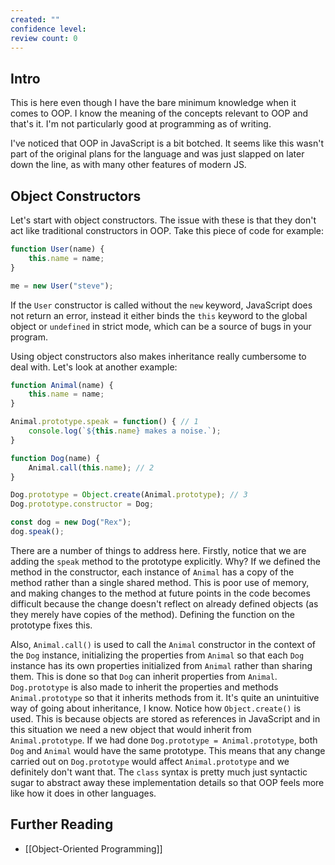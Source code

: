 ```yaml
---
created: ""
confidence level: 
review count: 0
---
```

## Intro
This is here even though I have the bare minimum knowledge when it comes to OOP. I know the meaning of the concepts relevant to OOP and that's it. I'm not particularly good at programming as of writing.

I've noticed that OOP in JavaScript is a bit botched. It seems like this wasn't part of the original plans for the language and was just slapped on later down the line, as with many other features of modern JS.

## Object Constructors
Let's start with object constructors. The issue with these is that they don't act like traditional constructors in OOP.  Take this piece of code for example:

```javascript
function User(name) {
	this.name = name;
}

me = new User("steve");
```

If the `User` constructor is called without the `new` keyword, JavaScript does not return an error, instead it either binds the `this` keyword to the global object or `undefined` in strict mode, which can be a source of bugs in your program.

Using object constructors also makes inheritance really cumbersome to deal with. Let's look at another example:

```javascript
function Animal(name) {
	this.name = name;
}

Animal.prototype.speak = function() { // 1
	console.log(`${this.name} makes a noise.`);
}

function Dog(name) {
	Animal.call(this.name); // 2
}

Dog.prototype = Object.create(Animal.prototype); // 3
Dog.prototype.constructor = Dog;

const dog = new Dog("Rex");
dog.speak();
```

There are a number of things to address here. Firstly, notice that we are adding the `speak` method to the prototype explicitly. Why? If we defined the method in the constructor, each instance of `Animal` has a copy of the method rather than a single shared method. This is poor use of memory, and making changes to the method at future points in the code becomes difficult because the change doesn't reflect on already defined objects (as they merely have copies of the method). Defining the function on the prototype fixes this.

Also, `Animal.call()` is used to call the `Animal` constructor in the context of the `Dog` instance, initializing the properties from `Animal` so that each `Dog` instance has its own properties initialized from `Animal` rather than sharing them. This is done so that `Dog` can inherit properties from `Animal`. `Dog.prototype` is also made to inherit the properties and methods `Animal.prototype` so that it inherits methods from it. It's quite an unintuitive way of going about inheritance, I know. Notice how `Object.create()` is used. This is because objects are stored as references in JavaScript and in this situation we need a new object that would inherit from `Animal.prototype`. If we had done `Dog.prototype = Animal.prototype`, both `Dog` and `Animal` would have the same prototype. This means that any change carried out on `Dog.prototype` would affect `Animal.prototype` and we definitely don't want that. The `class` syntax is pretty much just syntactic sugar to abstract away these implementation details so that OOP feels more like how it does in other languages.

## Further Reading
- [[Object-Oriented Programming]]
